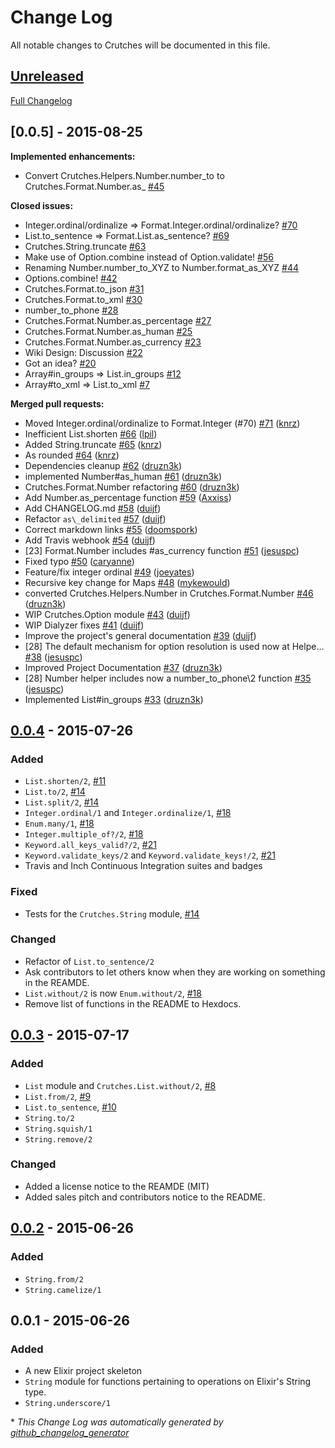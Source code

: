 # Change Log
All notable changes to Crutches will be documented in this file.

## [Unreleased](https://github.com/mykewould/crutches/tree/HEAD)

[Full Changelog](https://github.com/mykewould/crutches/compare/v0.0.4...HEAD)

## [0.0.5] - 2015-08-25

**Implemented enhancements:**

- Convert Crutches.Helpers.Number.number\_to to Crutches.Format.Number.as\_ [\#45](https://github.com/mykewould/crutches/issues/45)

**Closed issues:**

- Integer.ordinal/ordinalize =\> Format.Integer.ordinal/ordinalize? [\#70](https://github.com/mykewould/crutches/issues/70)
- List.to\_sentence =\> Format.List.as\_sentence? [\#69](https://github.com/mykewould/crutches/issues/69)
- Crutches.String.truncate [\#63](https://github.com/mykewould/crutches/issues/63)
- Make use of Option.combine instead of Option.validate! [\#56](https://github.com/mykewould/crutches/issues/56)
- Renaming Number.number\_to\_XYZ to Number.format\_as\_XYZ [\#44](https://github.com/mykewould/crutches/issues/44)
- Options.combine! [\#42](https://github.com/mykewould/crutches/issues/42)
- Crutches.Format.to\_json [\#31](https://github.com/mykewould/crutches/issues/31)
- Crutches.Format.to\_xml [\#30](https://github.com/mykewould/crutches/issues/30)
- number\_to\_phone [\#28](https://github.com/mykewould/crutches/issues/28)
- Crutches.Format.Number.as\_percentage [\#27](https://github.com/mykewould/crutches/issues/27)
- Crutches.Format.Number.as\_human [\#25](https://github.com/mykewould/crutches/issues/25)
- Crutches.Format.Number.as\_currency [\#23](https://github.com/mykewould/crutches/issues/23)
- Wiki Design: Discussion [\#22](https://github.com/mykewould/crutches/issues/22)
- Got an idea? [\#20](https://github.com/mykewould/crutches/issues/20)
- Array\#in\_groups =\> List.in\_groups [\#12](https://github.com/mykewould/crutches/issues/12)
- Array\#to\_xml =\> List.to\_xml [\#7](https://github.com/mykewould/crutches/issues/7)

**Merged pull requests:**

- Moved Integer.ordinal/ordinalize to Format.Integer \(\#70\) [\#71](https://github.com/mykewould/crutches/pull/71) ([knrz](https://github.com/knrz))
- Inefficient List.shorten [\#66](https://github.com/mykewould/crutches/pull/66) ([lpil](https://github.com/lpil))
- Added String.truncate [\#65](https://github.com/mykewould/crutches/pull/65) ([knrz](https://github.com/knrz))
- As rounded [\#64](https://github.com/mykewould/crutches/pull/64) ([knrz](https://github.com/knrz))
- Dependencies cleanup [\#62](https://github.com/mykewould/crutches/pull/62) ([druzn3k](https://github.com/druzn3k))
- implemented Number\#as\_human [\#61](https://github.com/mykewould/crutches/pull/61) ([druzn3k](https://github.com/druzn3k))
- Crutches.Format.Number refactoring [\#60](https://github.com/mykewould/crutches/pull/60) ([druzn3k](https://github.com/druzn3k))
- Add Number.as\_percentage function [\#59](https://github.com/mykewould/crutches/pull/59) ([Axxiss](https://github.com/Axxiss))
- Add CHANGELOG.md [\#58](https://github.com/mykewould/crutches/pull/58) ([duijf](https://github.com/duijf))
- Refactor `as\_delimited` [\#57](https://github.com/mykewould/crutches/pull/57) ([duijf](https://github.com/duijf))
- Correct markdown links [\#55](https://github.com/mykewould/crutches/pull/55) ([doomspork](https://github.com/doomspork))
- Add Travis webhook [\#54](https://github.com/mykewould/crutches/pull/54) ([duijf](https://github.com/duijf))
- \[23\] Format.Number includes \#as\_currency function [\#51](https://github.com/mykewould/crutches/pull/51) ([jesuspc](https://github.com/jesuspc))
- Fixed typo [\#50](https://github.com/mykewould/crutches/pull/50) ([caryanne](https://github.com/caryanne))
- Feature/fix integer ordinal [\#49](https://github.com/mykewould/crutches/pull/49) ([joeyates](https://github.com/joeyates))
- Recursive key change for Maps [\#48](https://github.com/mykewould/crutches/pull/48) ([mykewould](https://github.com/mykewould))
- converted Crutches.Helpers.Number in Crutches.Format.Number [\#46](https://github.com/mykewould/crutches/pull/46) ([druzn3k](https://github.com/druzn3k))
- WIP Crutches.Option module [\#43](https://github.com/mykewould/crutches/pull/43) ([duijf](https://github.com/duijf))
- WIP Dialyzer fixes [\#41](https://github.com/mykewould/crutches/pull/41) ([duijf](https://github.com/duijf))
- Improve the project's general documentation [\#39](https://github.com/mykewould/crutches/pull/39) ([duijf](https://github.com/duijf))
- \[28\] The default mechanism for option resolution is used now at Helpe… [\#38](https://github.com/mykewould/crutches/pull/38) ([jesuspc](https://github.com/jesuspc))
- Improved Project Documentation [\#37](https://github.com/mykewould/crutches/pull/37) ([druzn3k](https://github.com/druzn3k))
- \[28\] Number helper includes now a number\_to\_phone\2 function [\#35](https://github.com/mykewould/crutches/pull/35) ([jesuspc](https://github.com/jesuspc))
- Implemented List\#in\_groups [\#33](https://github.com/mykewould/crutches/pull/33) ([druzn3k](https://github.com/druzn3k))


## [0.0.4] - 2015-07-26
### Added
- `List.shorten/2`, [#11](https://github.com/mykewould/crutches/pull/11)
- `List.to/2`, [#14](https://github.com/mykewould/crutches/pull/14)
- `List.split/2`, [#14](https://github.com/mykewould/crutches/pull/14)
- `Integer.ordinal/1` and `Integer.ordinalize/1`,
  [#18](https://github.com/mykewould/crutches/pull/18)
- `Enum.many/1`, [#18](https://github.com/mykewould/crutches/pull/18)
- `Integer.multiple_of?/2`, [#18](https://github.com/mykewould/crutches/pull/18)
- `Keyword.all_keys_valid?/2`, [#21](https://github.com/mykewould/crutches/pull/21)
- `Keyword.validate_keys/2` and `Keyword.validate_keys!/2`, [#21](https://github.com/mykewould/crutches/pull/21)
- Travis and Inch Continuous Integration suites and badges

### Fixed
- Tests for the `Crutches.String` module,
  [#14](https://github.com/mykewould/crutches/pull/14)

### Changed
- Refactor of `List.to_sentence/2`
- Ask contributors to let others know when they are working on something in the
  REAMDE.
- `List.without/2` is now `Enum.without/2`,
  [#18](https://github.com/mykewould/crutches/pull/18)
- Remove list of functions in the README to Hexdocs.

## [0.0.3] - 2015-07-17
### Added
- `List` module and `Crutches.List.without/2`,
  [#8](https://github.com/mykewould/crutches/pull/8)
- `List.from/2`, [#9](https://github.com/mykewould/crutches/pull/9)
- `List.to_sentence`, [#10](https://github.com/mykewould/crutches/pull/10)
- `String.to/2`
- `String.squish/1`
- `String.remove/2`

### Changed
- Added a license notice to the REAMDE (MIT)
- Added sales pitch and contributors notice to the README.

## [0.0.2] - 2015-06-26
### Added
- `String.from/2`
- `String.camelize/1`

## 0.0.1 - 2015-06-26
### Added
- A new Elixir project skeleton
- `String` module for functions pertaining to operations on Elixir's
  String type.
- `String.underscore/1`

[0.0.4]: https://github.com/mykewould/crutches/compare/v0.0.3...v0.0.4
[0.0.3]: https://github.com/mykewould/crutches/compare/v0.0.2...v0.0.3
[0.0.2]: https://github.com/mykewould/crutches/compare/v0.0.1...v0.0.2

\* *This Change Log was automatically generated by [github_changelog_generator](https://github.com/skywinder/Github-Changelog-Generator)*
